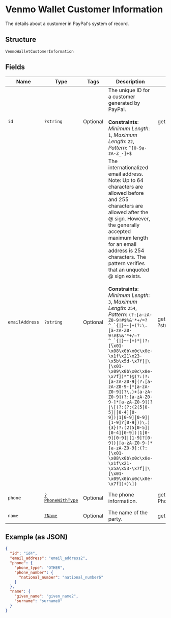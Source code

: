 
# Venmo Wallet Customer Information

The details about a customer in PayPal's system of record.

## Structure

`VenmoWalletCustomerInformation`

## Fields

| Name | Type | Tags | Description | Getter | Setter |
|  --- | --- | --- | --- | --- | --- |
| `id` | `?string` | Optional | The unique ID for a customer generated by PayPal.<br><br>**Constraints**: *Minimum Length*: `1`, *Maximum Length*: `22`, *Pattern*: `^[0-9a-zA-Z_-]+$` | getId(): ?string | setId(?string id): void |
| `emailAddress` | `?string` | Optional | The internationalized email address. Note: Up to 64 characters are allowed before and 255 characters are allowed after the @ sign. However, the generally accepted maximum length for an email address is 254 characters. The pattern verifies that an unquoted @ sign exists.<br><br>**Constraints**: *Minimum Length*: `3`, *Maximum Length*: `254`, *Pattern*: ``(?:[a-zA-Z0-9!#$%&'*+/=?^_`{\|}~-]+(?:\.[a-zA-Z0-9!#$%&'*+/=?^_`{\|}~-]+)*\|(?:[\x01-\x08\x0b\x0c\x0e-\x1f\x21\x23-\x5b\x5d-\x7f]\|\[\x01-\x09\x0b\x0c\x0e-\x7f])*")@(?:(?:[a-zA-Z0-9](?:[a-zA-Z0-9-]*[a-zA-Z0-9])?\.)+[a-zA-Z0-9](?:[a-zA-Z0-9-]*[a-zA-Z0-9])?\|\[(?:(?:(2(5[0-5]\|[0-4][0-9])\|1[0-9][0-9]\|[1-9]?[0-9]))\.){3}(?:(2(5[0-5]\|[0-4][0-9])\|1[0-9][0-9]\|[1-9]?[0-9])\|[a-zA-Z0-9-]*[a-zA-Z0-9]:(?:[\x01-\x08\x0b\x0c\x0e-\x1f\x21-\x5a\x53-\x7f]\|\[\x01-\x09\x0b\x0c\x0e-\x7f])+)\])`` | getEmailAddress(): ?string | setEmailAddress(?string emailAddress): void |
| `phone` | [`?PhoneWithType`](../../doc/models/phone-with-type.md) | Optional | The phone information. | getPhone(): ?PhoneWithType | setPhone(?PhoneWithType phone): void |
| `name` | [`?Name`](../../doc/models/name.md) | Optional | The name of the party. | getName(): ?Name | setName(?Name name): void |

## Example (as JSON)

```json
{
  "id": "id4",
  "email_address": "email_address2",
  "phone": {
    "phone_type": "OTHER",
    "phone_number": {
      "national_number": "national_number6"
    }
  },
  "name": {
    "given_name": "given_name2",
    "surname": "surname8"
  }
}
```


